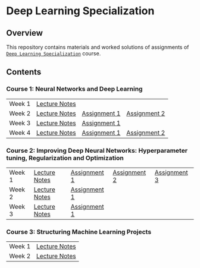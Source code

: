 # Deep Learning Specialization

## Overview
This repository contains materials and worked solutions of assignments of [`Deep Learning Specialization`](https://www.coursera.org/specializations/deep-learning) course.

## Contents

### Course 1: Neural Networks and Deep Learning

<table>
<tr>
    <td>Week 1</td>
    <td><a href="https://github.com/jihoon1990/Coursera_Deep_Learning/tree/master/Course_1_-_Neural_Networks_and_Deep_Learning/Week_1">Lecture Notes</a></td>
    <td></td>
    <td></td>
</tr>
<tr>
    <td>Week 2</td>
    <td><a href="https://github.com/jihoon1990/Coursera_Deep_Learning/tree/master/Course_1_-_Neural_Networks_and_Deep_Learning/Week_2">Lecture Notes</a></td>
    <td><a href="https://nbviewer.jupyter.org/github/jihoon1990/Coursera_Deep_Learning/blob/master/Course_1_-_Neural_Networks_and_Deep_Learning/Week_2/assignment/Python_Basics_with_Numpy_v3.ipynb">Assignment 1</a></td>
    <td><a href="https://nbviewer.jupyter.org/github/jihoon1990/Coursera_Deep_Learning/blob/master/Course_1_-_Neural_Networks_and_Deep_Learning/Week_2/assignment/Logistic_Regression_with_a_Neural_Network_Mindset_v3.ipynb">Assignment 2</a></td>
</tr>
<tr>
    <td>Week 3</td>
    <td><a href="https://github.com/jihoon1990/Coursera_Deep_Learning/tree/master/Course_1_-_Neural_Networks_and_Deep_Learning/Week_3">Lecture Notes</a></td>
    <td><a href="https://nbviewer.jupyter.org/github/jihoon1990/Coursera_Deep_Learning/blob/master/Course_1_-_Neural_Networks_and_Deep_Learning/Week_3/assignment/Planar_data_classification_with_one_hidden_layer_v3.ipynb">Assignment 1</a></td>
    <td></td>
</tr>
<tr>
    <td>Week 4</td>
    <td><a href="https://github.com/jihoon1990/Coursera_Deep_Learning/tree/master/Course_1_-_Neural_Networks_and_Deep_Learning/Week_4">Lecture Notes</a></td>
    <td><a href="https://nbviewer.jupyter.org/github/jihoon1990/Coursera_Deep_Learning/blob/master/Course_1_-_Neural_Networks_and_Deep_Learning/Week_4/assignment/Building_your_Deep_Neural_Network_-_Step_by_Step_v3.ipynb">Assignment 1</a></td>
    <td><a href="https://nbviewer.jupyter.org/github/jihoon1990/Coursera_Deep_Learning/blob/master/Course_1_-_Neural_Networks_and_Deep_Learning/Week_4/assignment/Deep_Neural_Network_-_Application_v3.ipynb">Assignment 2</a></td>
</tr>
</table>

### Course 2: Improving Deep Neural Networks: Hyperparameter tuning, Regularization and Optimization

<table>
<tr>
    <td>Week 1</td>
    <td><a href="https://github.com/jihoon1990/Coursera_Deep_Learning/tree/master/Course_2_-_Improving_Deep_Neural_Networks/Week_1">Lecture Notes</a></td>
    <td><a href="https://nbviewer.jupyter.org/github/jihoon1990/Coursera_Deep_Learning/blob/master/Course_2_-_Improving_Deep_Neural_Networks/Week_1/assignment/Initialization.ipynb">Assignment 1</a></td>
    <td><a href="https://nbviewer.jupyter.org/github/jihoon1990/Coursera_Deep_Learning/blob/master/Course_2_-_Improving_Deep_Neural_Networks/Week_1/assignment/Regularization.ipynb">Assignment 2</a></td>
    <td><a href="https://nbviewer.jupyter.org/github/jihoon1990/Coursera_Deep_Learning/blob/master/Course_2_-_Improving_Deep_Neural_Networks/Week_1/assignment/Gradient_Checking.ipynb">Assignment 3</a></td>
</tr>
<tr>
    <td>Week 2</td>
    <td><a href="https://github.com/jihoon1990/Coursera_Deep_Learning/tree/master/Course_2_-_Improving_Deep_Neural_Networks/Week_2">Lecture Notes</a></td>
    <td><a href="https://nbviewer.jupyter.org/github/jihoon1990/Coursera_Deep_Learning/blob/master/Course_2_-_Improving_Deep_Neural_Networks/Week_2/assignment/Optimization_methods.ipynb">Assignment 1</a></td>
</tr>
<tr>
    <td>Week 3</td>
    <td><a href="https://github.com/jihoon1990/Coursera_Deep_Learning/tree/master/Course_2_-_Improving_Deep_Neural_Networks/Week_3">Lecture Notes</a></td>
    <td><a href="https://nbviewer.jupyter.org/github/jihoon1990/Coursera_Deep_Learning/blob/master/Course_2_-_Improving_Deep_Neural_Networks/Week_3/assignment/Tensorflow_Tutorial.ipynb">Assignment 1</a></td>
</tr>
</table>

### Course 3: Structuring Machine Learning Projects

<table>
<tr>
<tr>
    <td>Week 1</td>
    <td><a href="https://github.com/jihoon1990/Coursera_Deep_Learning/tree/master/Course_3_-_Structuring_Machine_Learning_Projects/Week_1">Lecture Notes</a></td>
</tr>
</tr>
<tr>
    <td>Week 2</td>
    <td><a href="https://github.com/jihoon1990/Coursera_Deep_Learning/tree/master/Course_3_-_Structuring_Machine_Learning_Projects/Week_2">Lecture Notes</a></td>
</tr>
</table>